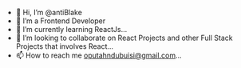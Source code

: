 - 👋 Hi, I’m @antiBlake
- 👀 I’m a Frontend Developer
- 🌱 I’m currently learning ReactJs...
- 💞️ I’m looking to collaborate on React Projects and other Full Stack Projects that involves React...
- 📫 How to reach me oputahndubuisi@gmail.com...

<!---
antiBlake/antiBlake is a ✨ special ✨ repository because its `README.md` (this file) appears on your GitHub profile.
You can click the Preview link to take a look at your changes.
--->
